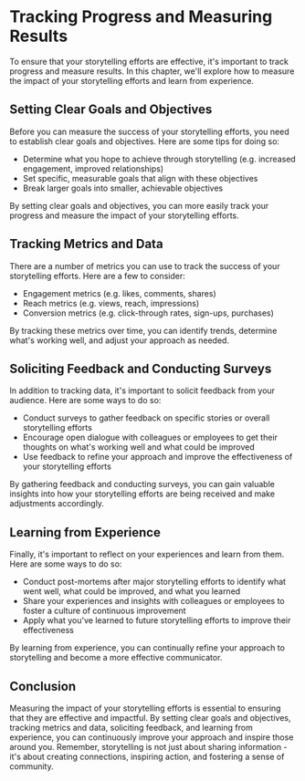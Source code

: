 Tracking Progress and Measuring Results
===================================================================================================

To ensure that your storytelling efforts are effective, it's important to track progress and measure results. In this chapter, we'll explore how to measure the impact of your storytelling efforts and learn from experience.

Setting Clear Goals and Objectives
----------------------------------

Before you can measure the success of your storytelling efforts, you need to establish clear goals and objectives. Here are some tips for doing so:

* Determine what you hope to achieve through storytelling (e.g. increased engagement, improved relationships)
* Set specific, measurable goals that align with these objectives
* Break larger goals into smaller, achievable objectives

By setting clear goals and objectives, you can more easily track your progress and measure the impact of your storytelling efforts.

Tracking Metrics and Data
-------------------------

There are a number of metrics you can use to track the success of your storytelling efforts. Here are a few to consider:

* Engagement metrics (e.g. likes, comments, shares)
* Reach metrics (e.g. views, reach, impressions)
* Conversion metrics (e.g. click-through rates, sign-ups, purchases)

By tracking these metrics over time, you can identify trends, determine what's working well, and adjust your approach as needed.

Soliciting Feedback and Conducting Surveys
------------------------------------------

In addition to tracking data, it's important to solicit feedback from your audience. Here are some ways to do so:

* Conduct surveys to gather feedback on specific stories or overall storytelling efforts
* Encourage open dialogue with colleagues or employees to get their thoughts on what's working well and what could be improved
* Use feedback to refine your approach and improve the effectiveness of your storytelling efforts

By gathering feedback and conducting surveys, you can gain valuable insights into how your storytelling efforts are being received and make adjustments accordingly.

Learning from Experience
------------------------

Finally, it's important to reflect on your experiences and learn from them. Here are some ways to do so:

* Conduct post-mortems after major storytelling efforts to identify what went well, what could be improved, and what you learned
* Share your experiences and insights with colleagues or employees to foster a culture of continuous improvement
* Apply what you've learned to future storytelling efforts to improve their effectiveness

By learning from experience, you can continually refine your approach to storytelling and become a more effective communicator.

Conclusion
----------

Measuring the impact of your storytelling efforts is essential to ensuring that they are effective and impactful. By setting clear goals and objectives, tracking metrics and data, soliciting feedback, and learning from experience, you can continuously improve your approach and inspire those around you. Remember, storytelling is not just about sharing information - it's about creating connections, inspiring action, and fostering a sense of community.
